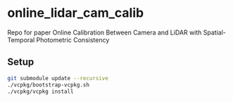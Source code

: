 # online_lidar_cam_calib
Repo for paper Online Calibration Between Camera and LiDAR with Spatial-Temporal Photometric Consistency

## Setup

```bash
git submodule update --recursive
./vcpkg/bootstrap-vcpkg.sh 
./vcpkg/vcpkg install
```
